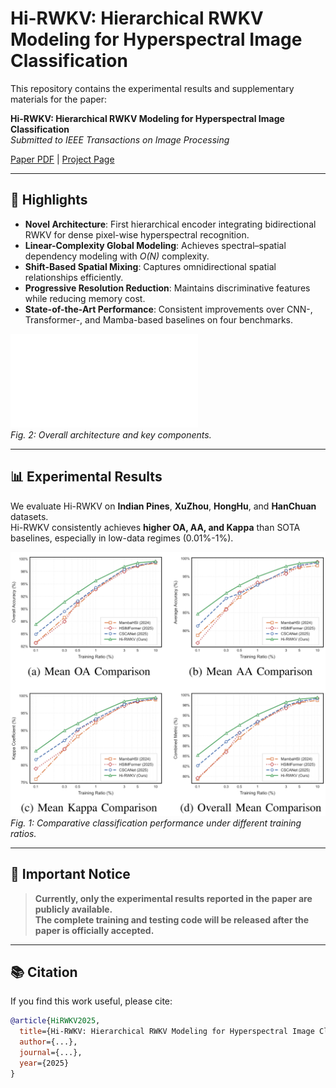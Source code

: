# Hi-RWKV: Hierarchical RWKV Modeling for Hyperspectral Image Classification

This repository contains the experimental results and supplementary materials for the paper:

**Hi-RWKV: Hierarchical RWKV Modeling for Hyperspectral Image Classification**  
*Submitted to IEEE Transactions on Image Processing*

[Paper PDF](./IEEE_Transactions_on_Image_Processing___HISV.pdf) | [Project Page](https://github.com/HSI-Lab/Hi-RWKV)

---

## 🚀 Highlights
- **Novel Architecture**: First hierarchical encoder integrating bidirectional RWKV for dense pixel-wise hyperspectral recognition.
- **Linear-Complexity Global Modeling**: Achieves spectral–spatial dependency modeling with *O(N)* complexity.
- **Shift-Based Spatial Mixing**: Captures omnidirectional spatial relationships efficiently.
- **Progressive Resolution Reduction**: Maintains discriminative features while reducing memory cost.
- **State-of-the-Art Performance**: Consistent improvements over CNN-, Transformer-, and Mamba-based baselines on four benchmarks.

![Hi-RWKV Framework](./FrameworkV1.pdf)  
*Fig. 2: Overall architecture and key components.*

---

## 📊 Experimental Results

We evaluate Hi-RWKV on **Indian Pines**, **XuZhou**, **HongHu**, and **HanChuan** datasets.  
Hi-RWKV consistently achieves **higher OA, AA, and Kappa** than SOTA baselines, especially in low-data regimes (0.01%-1%).

![Performance Comparison](./fig1_results.png)  
*Fig. 1: Comparative classification performance under different training ratios.*

---

## 📢 Important Notice
> **Currently, only the experimental results reported in the paper are publicly available.  
> The complete training and testing code will be released after the paper is officially accepted.**

---

## 📚 Citation
If you find this work useful, please cite:
```bibtex
@article{HiRWKV2025,
  title={Hi-RWKV: Hierarchical RWKV Modeling for Hyperspectral Image Classification},
  author={...},
  journal={...},
  year={2025}
}
